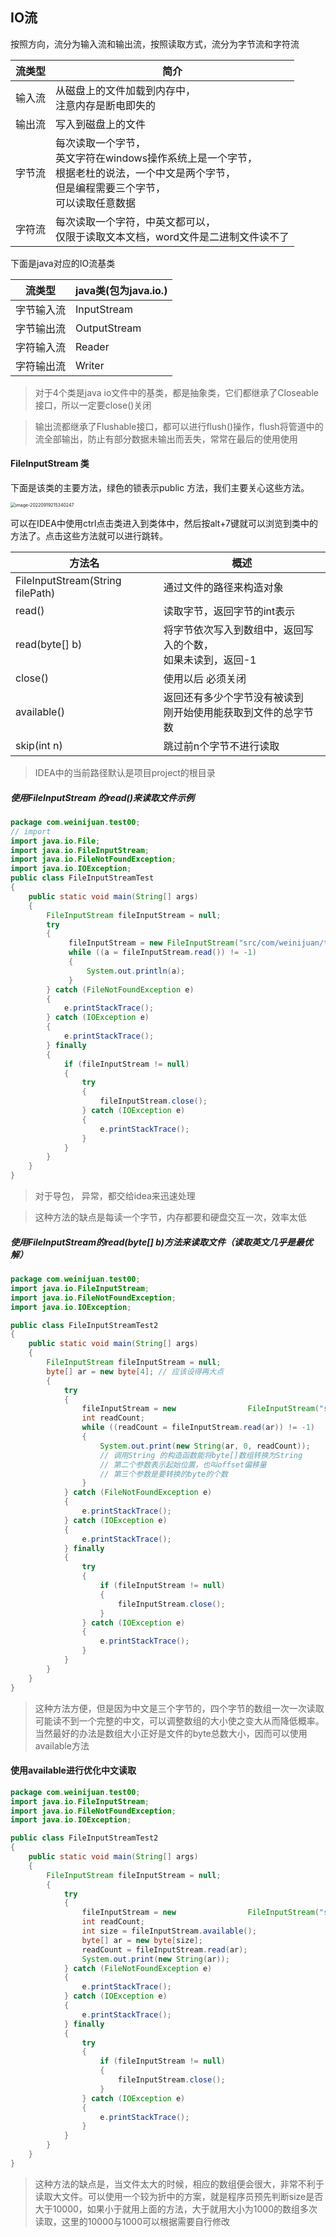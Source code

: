 ## IO流

按照方向，流分为输入流和输出流，按照读取方式，流分为字节流和字符流

| 流类型 | 简介                                                         |
| ------ | ------------------------------------------------------------ |
| 输入流 | 从磁盘上的文件加载到内存中，<br />注意内存是断电即失的       |
| 输出流 | 写入到磁盘上的文件                                           |
| 字节流 | 每次读取一个字节，<br />英文字符在windows操作系统上是一个字节，<br />根据老杜的说法，一个中文是两个字节，<br />但是编程需要三个字节，<br />可以读取任意数据 |
| 字符流 | 每次读取一个字符，中英文都可以，<br />仅限于读取文本文档，word文件是二进制文件读不了 |

下面是java对应的IO流基类

| 流类型     | java类(包为java.io.) |
| ---------- | -------------------- |
| 字节输入流 | InputStream          |
| 字节输出流 | OutputStream         |
| 字符输入流 | Reader               |
| 字符输出流 | Writer               |

> 对于4个类是java io文件中的基类，都是抽象类，它们都继承了Closeable接口，所以一定要close()关闭

> 输出流都继承了Flushable接口，都可以进行flush()操作，flush将管道中的流全部输出，防止有部分数据未输出而丢失，常常在最后的使用使用

#### FileInputStream 类

下面是该类的主要方法，绿色的锁表示public 方法，我们主要关心这些方法。

<img src="./image/image54.png" alt="image-20220919215340247" style="zoom:50%;" />

可以在IDEA中使用ctrl点击类进入到类体中，然后按alt+7键就可以浏览到类中的方法了。点击这些方法就可以进行跳转。

| 方法名                           | 概述                                                         |
| -------------------------------- | ------------------------------------------------------------ |
| FileInputStream(String filePath) | 通过文件的路径来构造对象                                     |
| read()                           | 读取字节，返回字节的int表示                                  |
| read(byte[] b)                   | 将字节依次写入到数组中，返回写入的个数，<br />如果未读到，返回-1 |
| close()                          | 使用以后 必须关闭                                            |
| available()                      | 返回还有多少个字节没有被读到 <br />刚开始使用能获取到文件的总字节数 |
| skip(int n)                      | 跳过前n个字节不进行读取                                      |

> IDEA中的当前路径默认是项目project的根目录

##### 使用FileInputStream 的read()来读取文件示例

```java
package com.weinijuan.test00;
// import 
import java.io.File;
import java.io.FileInputStream;
import java.io.FileNotFoundException;
import java.io.IOException;
public class FileInputStreamTest
{
    public static void main(String[] args)
    {
        FileInputStream fileInputStream = null;
        try
        {
             fileInputStream = new FileInputStream("src/com/weinijuan/test00/test.txt");
             while ((a = fileInputStream.read()) != -1)
             {
                 System.out.println(a);
             }
        } catch (FileNotFoundException e)
        {
            e.printStackTrace();
        } catch (IOException e)
        {
            e.printStackTrace();
        } finally
        {
            if (fileInputStream != null)
            {
                try
                {
                    fileInputStream.close();
                } catch (IOException e)
                {
                    e.printStackTrace();
                }
            }
        }
    }
}

```

> 对于导包， 异常，都交给idea来迅速处理

> 这种方法的缺点是每读一个字节，内存都要和硬盘交互一次，效率太低

##### 使用FileInputStream的read(byte[] b)方法来读取文件（读取英文几乎是最优解）

```java
package com.weinijuan.test00;
import java.io.FileInputStream;
import java.io.FileNotFoundException;
import java.io.IOException;

public class FileInputStreamTest2
{
    public static void main(String[] args)
    {
        FileInputStream fileInputStream = null;
        byte[] ar = new byte[4]; // 应该设得再大点
        {
            try
            {
                fileInputStream = new 			     FileInputStream("src/com/weinijuan/test00/test2.txt");
                int readCount;
                while ((readCount = fileInputStream.read(ar)) != -1)
                {
                    System.out.print(new String(ar, 0, readCount));
                    // 调用String 的构造函数能将byte[]数组转换为String
                    // 第二个参数表示起始位置，也叫offset偏移量
                    // 第三个参数是要转换的byte的个数
                }
            } catch (FileNotFoundException e)
            {
                e.printStackTrace();
            } catch (IOException e)
            {
                e.printStackTrace();
            } finally
            {
                try
                {
                    if (fileInputStream != null)
                    {
                        fileInputStream.close();
                    }
                } catch (IOException e)
                {
                    e.printStackTrace();
                }
            }
        }
    }
}

```

> 这种方法方便，但是因为中文是三个字节的，四个字节的数组一次一次读取可能读不到一个完整的中文，可以调整数组的大小使之变大从而降低概率。当然最好的办法是数组大小正好是文件的byte总数大小，因而可以使用available方法

#### 使用available进行优化中文读取

```java
package com.weinijuan.test00;
import java.io.FileInputStream;
import java.io.FileNotFoundException;
import java.io.IOException;

public class FileInputStreamTest2
{
    public static void main(String[] args)
    {
        FileInputStream fileInputStream = null;
        {
            try
            {
                fileInputStream = new 			     FileInputStream("src/com/weinijuan/test00/test2.txt");
                int readCount;
                int size = fileInputStream.available();
                byte[] ar = new byte[size];
                readCount = fileInputStream.read(ar);
                System.out.print(new String(ar));
            } catch (FileNotFoundException e)
            {
                e.printStackTrace();
            } catch (IOException e)
            {
                e.printStackTrace();
            } finally
            {
                try
                {
                    if (fileInputStream != null)
                    {
                        fileInputStream.close();
                    }
                } catch (IOException e)
                {
                    e.printStackTrace();
                }
            }
        }
    }
}
```

> 这种方法的缺点是，当文件太大的时候，相应的数组便会很大，非常不利于读取大文件。可以使用一个较为折中的方案，就是程序员预先判断size是否大于10000，如果小于就用上面的方法，大于就用大小为1000的数组多次读取，这里的10000与1000可以根据需要自行修改

